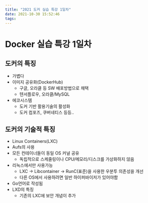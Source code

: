 ```yaml
---
title: "2021 도커 실습 특강 1일차"
date: 2021-10-30 15:52:46
tags:
---
```


# Docker 실습 특강 1일차

## 도커의 특징

- 가볍다
- 이미지 공유화(DockerHub)
  - 구글, 오라클 등 SW 배포방법으로 채택
  - 텐서플로우, 오라클/MySQL
- 에코시스템
  - 도커 기반 활용기술의 활성화
  - 도커 컴포즈, 쿠버네티스 등등..

## 도커의 기술적 특징

- Linux Containers(LXC)
- Aufs의 사용
- 모든 컨테이너들이 동일 OS 커널 공유
  - 독립적으로 스케줄링이나 CPU/메모리/디스크를 가상화하지 않음
- 리눅스에서만 사용가능
  - LXC -> Libcontainer -> RunC(표준)을 사용한 우분투 의존성을 개선
  - 다른 OS에서 사용하려면 일반 하이퍼바이저가 있어야함
- Go언어로 작성됨
- LXD의 특징
  - 기존의 LXC에 보안 개념이 추가
